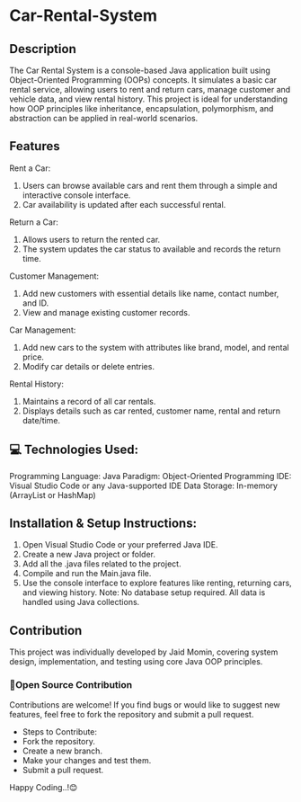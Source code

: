 # Car-Rental-System

## Description
The Car Rental System is a console-based Java application built using Object-Oriented Programming (OOPs) concepts. It simulates a basic car rental service, allowing users to rent and return cars, manage customer and vehicle data, and view rental history. This project is ideal for understanding how OOP principles like inheritance, encapsulation, polymorphism, and abstraction can be applied in real-world scenarios.

## Features
Rent a Car:
1. Users can browse available cars and rent them through a simple and interactive console interface.
2. Car availability is updated after each successful rental.

Return a Car:
1. Allows users to return the rented car.
2. The system updates the car status to available and records the return time.

Customer Management:
1. Add new customers with essential details like name, contact number, and ID.
2. View and manage existing customer records.

Car Management:
1. Add new cars to the system with attributes like brand, model, and rental price.
2. Modify car details or delete entries.

Rental History:
1. Maintains a record of all car rentals.
2. Displays details such as car rented, customer name, rental and return date/time.

## 💻 Technologies Used:
Programming Language: Java
Paradigm: Object-Oriented Programming
IDE: Visual Studio Code or any Java-supported IDE
Data Storage: In-memory (ArrayList or HashMap)

## Installation & Setup Instructions:
1. Open Visual Studio Code or your preferred Java IDE.
2. Create a new Java project or folder.
3. Add all the .java files related to the project.
4. Compile and run the Main.java file.
5. Use the console interface to explore features like renting, returning cars, and viewing history.
Note: No database setup required. All data is handled using Java collections.

## Contribution 
This project was individually developed by Jaid Momin, covering system design, implementation, and testing using core Java OOP principles.

### 🤝Open Source Contribution
Contributions are welcome! If you find bugs or would like to suggest new features, feel free to fork the repository and submit a pull request.
- Steps to Contribute:
- Fork the repository.
- Create a new branch.
- Make your changes and test them.
- Submit a pull request.

Happy Coding..!😊
